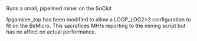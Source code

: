 Runs a small, pipelined miner on the SoCkit

fpgaminer_top has been modified to allow a LOOP_LOG2=3 configuration
to fit on the BeMicro. This sacrafices MH/s reporting to the mining script
but has no affect on actual performance.